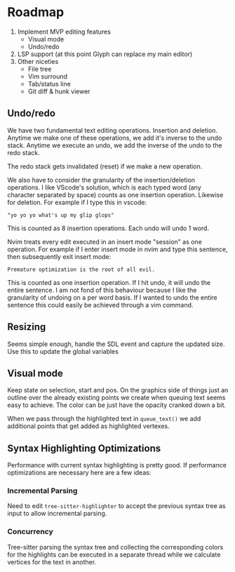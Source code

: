 # Roadmap

1. Implement MVP editing features
    * Visual mode
    * Undo/redo
2. LSP support (at this point Glyph can replace my main editor)
3. Other niceties
    * File tree
    * Vim surround
    * Tab/status line
    * Git diff & hunk viewer

## Undo/redo
We have two fundamental text editing operations. Insertion and deletion. Anytime we make one of these operations,
we add it's inverse to the undo stack. Anytime we execute an undo, we add the inverse of the undo to the redo stack.

The redo stack gets invalidated (reset) if we make a new operation.

We also have to consider the granularity of the insertion/deletion operations. I like VScode's solution, which 
is each typed word (any character separated by space) counts as one insertion operation. Likewise for deletion. For
example if I type this in vscode:
```
"yo yo yo what's up my glip glops"
```
This is counted as 8 insertion operations. Each undo will undo 1 word.

Nvim treats every edit executed in an insert mode "session" as one operation. For example if I enter insert mode in
nvim and type this sentence, then subsequently exit insert mode:
```
Premature optimization is the root of all evil.
```
This is counted as one insertion operation. If I hit undo, it will undo the entire sentence. I am not fond 
of this behaviour because I like the granularity of undoing on a per word basis. If I wanted to undo the entire
sentence this could easily be achieved through a vim command.


## Resizing
Seems simple enough, handle the SDL event and capture the updated size. Use this to
update the global variables

## Visual mode
Keep state on selection, start and pos. On the graphics side of things just an outline over the already existing points we create when queuing text seems easy to achieve. The color can be just have the opacity cranked
down a bit.

When we pass through the highlighted text in `queue_text()` we add additional points that get added as highlighted vertexes. 

## Syntax Highlighting Optimizations
Performance with current syntax highlighting is pretty good. If performance optimizations are necessary here are 
a few ideas:

### Incremental Parsing
Need to edit `tree-sitter-highlighter` to accept the previous syntax tree as input to allow incremental parsing.

### Concurrency
Tree-sitter parsing the syntax tree and collecting the corresponding colors for the highlights can be executed in a
separate thread while we calculate vertices for the text in another.
